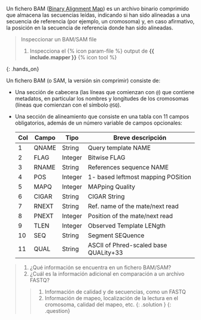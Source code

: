 Un fichero BAM ([Binary Alignment Map](https://en.wikipedia.org/wiki/SAM_(file_format))) es un archivo binario comprimido que almacena las secuencias leídas, indicando si han sido alineadas a una secuencia de referencia (por ejemplo, un cromosoma) y, en caso afirmativo, la posición en la secuencia de referencia donde han sido alineadas.

> <hands-on-title>Inspeccionar un BAM/SAM file</hands-on-title>
>
> 1. Inspecciona el {% icon param-file %} output de **{{ include.mapper }}** {% icon tool %}
>
{: .hands_on}

Un fichero BAM (o SAM, la versión sin comprimir) consiste de:

- Una sección de cabecera (las líneas que comienzan con `@`) que contiene metadatos, en particular los nombres y longitudes de los cromosomas (líneas que comienzan con el símbolo `@SQ`).
- Una sección de alineamiento que consiste en una tabla con 11 campos obligatorios, además de un número variable de campos opcionales:

    Col | Campo | Tipo | Breve descripción
    --- | --- | --- | ---
    1 | QNAME | String | Query template NAME
    2 | FLAG | Integer | Bitwise FLAG
    3 | RNAME | String | References sequence NAME
    4 | POS | Integer | 1- based leftmost mapping POSition
    5 | MAPQ | Integer | MAPping Quality
    6 | CIGAR | String | CIGAR String
    7 | RNEXT | String | Ref. name of the mate/next read
    8 | PNEXT | Integer | Position of the mate/next read
    9 | TLEN | Integer | Observed Template LENgth
    10 | SEQ | String | Segment SEQuence
    11 | QUAL | String | ASCII of Phred-scaled base QUALity+33 

> <question-title></question-title>
>
> 1. ¿Qué información se encuentra en un fichero BAM/SAM?
> 2. ¿Cuál es la información adicional en comparación a un archivo FASTQ?
>
> > <solution-title></solution-title>
> > 1. Información de calidad y de secuencias, como un FASTQ
> > 2. Información de mapeo, localización de la lectura en el cromosoma, calidad del mapeo, etc.
> {: .solution }
{: .question}
